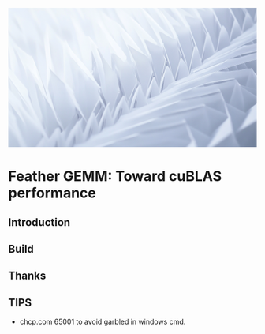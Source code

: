 ![logo](logo.png)

# Feather GEMM: Toward cuBLAS performance

## Introduction

## Build

## Thanks

## TIPS 
- chcp.com 65001 to avoid garbled in windows cmd.